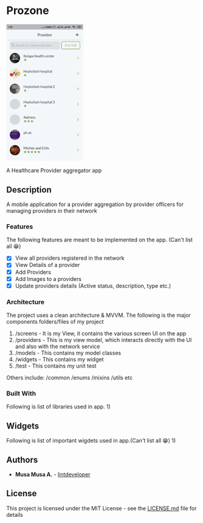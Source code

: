 # Prozone
<img src="prozone.png"  width="40%" height="40%" />

A Healthcare Provider aggregator app

## Description
A mobile application for a provider aggregation by provider officers for managing providers in their network

### Features

The following features are meant to be implemented on the app. (Can't list all 😁)
- [x] View all providers registered in the network
- [x] View Details of a provider
- [x] Add Providers
- [x] Add Images to a providers
- [x] Update providers details (Active status, description, type etc.)

### Architecture

The project uses a clean architecture & MVVM. The following is the major components folders/files of my project
1) /screens - It is my View, it contains the various screen UI on the app
2) /providers - This is my view model, which interacts directly with the UI and also with the network service
3) /models - This contains my model classes
4) /widgets - This contains my widget
6) /test - This contains my unit test

Others include:
/common
/enums
/mixins
/utils etc

### Built With

Following is list of  libraries used in app.
1)

## Widgets

Following is list of important wigdets used in app.(Can't list all 😁)
1)

## Authors

* **Musa Musa A.**  - [lintdeveloper](https://github.com/lintdeveloper)

## License

This project is licensed under the MIT License - see the [LICENSE.md](LICENSE.md) file for details
